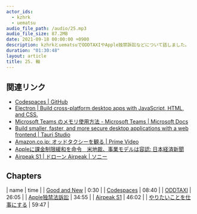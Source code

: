 ```yaml
---
actor_ids:
  - kzhrk
  - uematsu
audio_file_path: /audio/25.mp3
audio_file_size: 87.2MB
date: 2021-09-18 00:00:00 +0900
description: kzhrkとuematsuでODDTAXIやApple独禁訴訟などについて話しました。
duration: "01:30:48"
layout: article
title: 25. 軸
---
```


<!-- prettier-ignore-start -->

## 関連リンク

- [Codespaces \| GitHub](https://github.co.jp/features/codespaces)
- [Electron \| Build cross-platform desktop apps with JavaScript, HTML, and CSS.](https://www.electronjs.org/)
- [Microsoft Teams のメモリ使用方法 - Microsoft Teams \| Microsoft Docs](https://docs.microsoft.com/ja-jp/microsoftteams/teams-memory-usage-perf)
- [Build smaller, faster, and more secure desktop applications with a web frontend \| Tauri Studio](https://tauri.studio/en/)
- [Amazon.co.jp: オッドタクシーを観る \| Prime Video](https://www.amazon.co.jp/gp/video/detail/B091KXH89R)
- [Appleに課金制限緩和を命令　米地裁、事業モデルは容認: 日本経済新聞](https://www.nikkei.com/article/DGXZQOGN10EDP0Q1A910C2000000/)
- [Airpeak S1 \| ドローン Airpeak \| ソニー](https://www.sony.jp/airpeak/products/ARS-S1/)

## Chapters

| name | time |
| [Good and New](#t=0:30) | 0:30 |
| [Codespaces](#t=08:40) | 08:40 |
| [ODDTAXI](#t=26:05) | 26:05 |
| [Apple独禁法訴訟](#t=34:55) | 34:55 |
| [Airpeak S1](#t=46:02) | 46:02 |
| [やりたいことを仕事にする](#t=59:47) | 59:47 |

<!-- prettier-ignore-end -->
